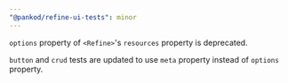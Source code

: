 ```yaml
---
"@pankod/refine-ui-tests": minor
---
```


`options` property of `<Refine>`'s `resources` property is deprecated.

`button` and `crud` tests are updated to use `meta` property instead of `options` property.
